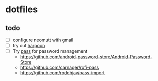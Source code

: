 # dotfiles

## todo

- [ ] configure neomutt with gmail
- [ ] try out [harpoon](https://github.com/ThePrimeagen/harpoon)
- [ ] Try [pass](https://www.passwordstore.org) for password management
  - https://github.com/android-password-store/Android-Password-Store
  - https://github.com/carnager/rofi-pass
  - https://github.com/roddhjav/pass-import
